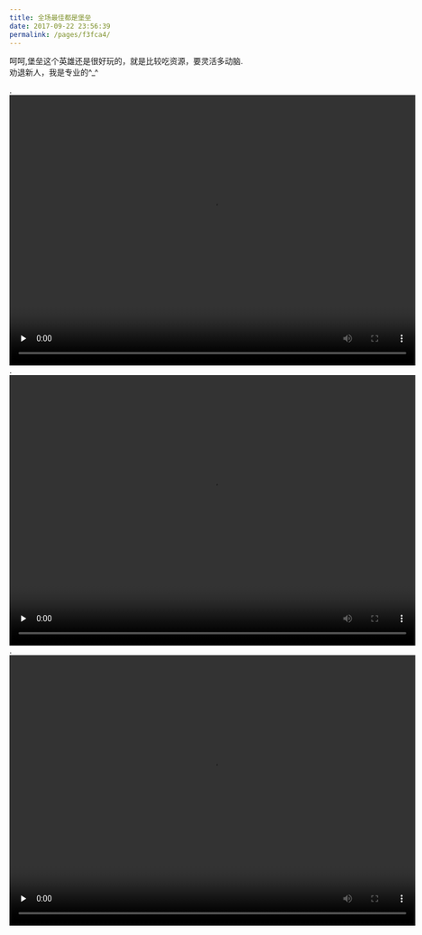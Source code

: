 ```yaml
---
title: 全场最佳都是堡垒
date: 2017-09-22 23:56:39
permalink: /pages/f3fca4/
---
```



呵呵,堡垒这个英雄还是很好玩的，就是比较吃资源，要灵活多动脑.  
劝退新人，我是专业的^_^  
<!-- truncate -->

<!-- 
<video id="video1" width="720" height="480" controls="yes" preload="none" alt="Link Missing" poster="https://blog-staryu-cn.oss-cn-shanghai.aliyuncs.com/picture-cover/bg-parking.jpg" >
      <source src="https://blog-staryu-cn.oss-cn-shanghai.aliyuncs.com/201X/overwatch/arrior_17-08-06_15-41-57.mp4" type="video/mp4" />
</video>

<video id="video2" width="720" height="480" controls="yes" preload="none" alt="Link Missing" poster="" src="https://blog-staryu-cn.oss-cn-shanghai.aliyuncs.com/201X/overwatch/arrior_17-08-06_15-41-57.mp4">
</video> -->
.
<video id="video3" width="720" height="480" controls="yes" preload="none"  alt="Link Missing" poster="">
      <source id="mp4" src="https://blog-staryu-cn.oss-cn-shanghai.aliyuncs.com/201X/overwatch/arrior_17-08-13_13-55-22.mp4" type="video/mp4"/>
</video>
.
<video id="video4" width="720" height="480" controls="yes" preload="none"  alt="Link Missing" poster="">
      <source id="mp4" src="https://blog-staryu-cn.oss-cn-shanghai.aliyuncs.com/201X/overwatch/arrior_17-09-10_12-47-25.1.mp4" type="video/mp4"/>
</video>
.
<video id="video5" width="720" height="480" controls="yes" preload="none"  alt="Link Missing" poster="">
      <source id="mp4" src="https://blog-staryu-cn.oss-cn-shanghai.aliyuncs.com/201X/overwatch/arrior_17-09-10_12-49-43.mp4" type="video/mp4"/>
</video>
